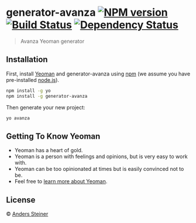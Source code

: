 # generator-avanza [![NPM version][npm-image]][npm-url] [![Build Status][travis-image]][travis-url] [![Dependency Status][daviddm-image]][daviddm-url]
> Avanza Yeoman generator

## Installation

First, install [Yeoman](http://yeoman.io) and generator-avanza using [npm](https://www.npmjs.com/) (we assume you have pre-installed [node.js](https://nodejs.org/)).

```bash
npm install -g yo
npm install -g generator-avanza
```

Then generate your new project:

```bash
yo avanza
```

## Getting To Know Yeoman

 * Yeoman has a heart of gold.
 * Yeoman is a person with feelings and opinions, but is very easy to work with.
 * Yeoman can be too opinionated at times but is easily convinced not to be.
 * Feel free to [learn more about Yeoman](http://yeoman.io/).

## License

 © [Anders Steiner]()


[npm-image]: https://badge.fury.io/js/generator-avanza.svg
[npm-url]: https://npmjs.org/package/generator-avanza
[travis-image]: https://travis-ci.org//generator-avanza.svg?branch=master
[travis-url]: https://travis-ci.org//generator-avanza
[daviddm-image]: https://david-dm.org//generator-avanza.svg?theme=shields.io
[daviddm-url]: https://david-dm.org//generator-avanza
